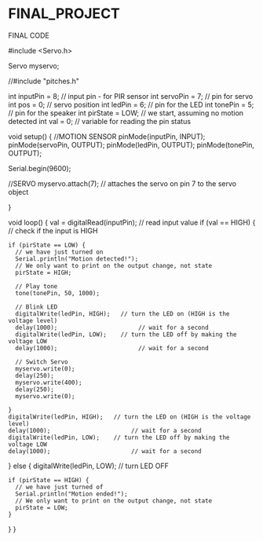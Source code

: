 # FINAL_PROJECT

FINAL CODE

#include <Servo.h>

Servo myservo;

//#include "pitches.h"

int inputPin = 8;               // input pin - for PIR sensor
int servoPin = 7;               // pin for servo
int pos = 0;                    // servo position
int ledPin = 6;                 // pin for the LED
int tonePin = 5;                // pin for the speaker
int pirState = LOW;             // we start, assuming no motion detected
int val = 0;                    // variable for reading the pin status

void setup() {
  //MOTION SENSOR
  pinMode(inputPin, INPUT);
  pinMode(servoPin, OUTPUT);
  pinMode(ledPin, OUTPUT);
  pinMode(tonePin, OUTPUT);

  Serial.begin(9600);

  //SERVO
  myservo.attach(7);  // attaches the servo on pin 7 to the servo object

}

void loop() {
  val = digitalRead(inputPin);  // read input value
  if (val == HIGH) {            // check if the input is HIGH


    if (pirState == LOW) {
      // we have just turned on
      Serial.println("Motion detected!");
      // We only want to print on the output change, not state
      pirState = HIGH;

      // Play tone
      tone(tonePin, 50, 1000);

      // Blink LED
      digitalWrite(ledPin, HIGH);   // turn the LED on (HIGH is the voltage level)
      delay(1000);                       // wait for a second
      digitalWrite(ledPin, LOW);    // turn the LED off by making the voltage LOW
      delay(1000);                       // wait for a second

      // Switch Servo
      myservo.write(0);
      delay(250);
      myservo.write(400);
      delay(250);
      myservo.write(0);

    }
    digitalWrite(ledPin, HIGH);   // turn the LED on (HIGH is the voltage level)
    delay(1000);                       // wait for a second
    digitalWrite(ledPin, LOW);    // turn the LED off by making the voltage LOW
    delay(1000);                       // wait for a second

  } else {
    digitalWrite(ledPin, LOW); // turn LED OFF

    if (pirState == HIGH) {
      // we have just turned of
      Serial.println("Motion ended!");
      // We only want to print on the output change, not state
      pirState = LOW;
    }
  }
}
